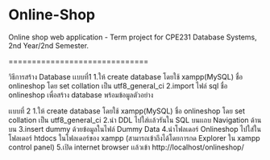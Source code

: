 # Online-Shop
Online shop web application - Term project for CPE231 Database Systems, 2nd Year/2nd Semester.

==============================

วิธีการสร้าง Database
เเบบที่1
1.ให้ create database โดยใช้ xampp(MySQL) ชื่อ onlineshop โดย set collation เป็น utf8_general_ci
2.import ไฟล์ sql ชื่อ onlineshop เพื่อสร้าง database พร้อมข้อมูลตัวอย่าง

เเบบที่ 2
1.ให้ create database โดยใช้ xampp(MySQL) ชื่อ onlineshop โดย set collation เป็น utf8_general_ci
2.นำ DDL ไปใส่เเล้วรันใน SQL บนเเถบ Navigation ด้านบน
3.insert dummy ด้วยข้อมูลในไฟล์ Dummy Data
4.นำโฟลเดอร์ Onlineshop ไปใส่ในโฟลเดอร์ htdocs ในโฟลเดอร์ของ xampp (สามารถเข้าถึงได้โดยการกด Explorer ใน xampp control panel)
5.เปิด internet browser เเล้วเข้า http://localhost/onlineshop/
